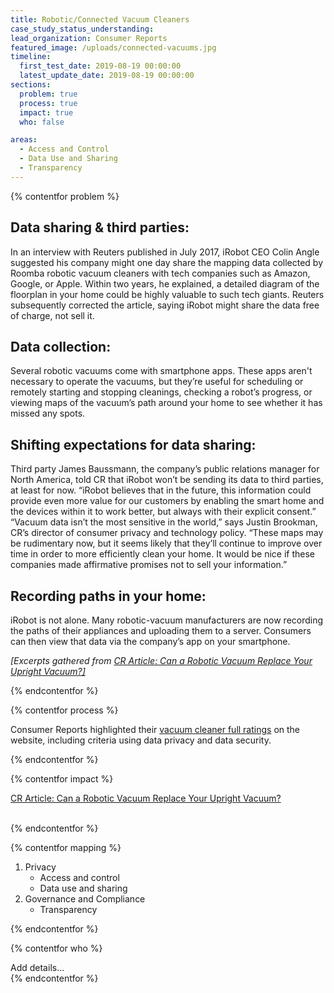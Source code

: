 ```yaml
---
title: Robotic/Connected Vacuum Cleaners
case_study_status_understanding:
lead_organization: Consumer Reports
featured_image: /uploads/connected-vacuums.jpg
timeline:
  first_test_date: 2019-08-19 00:00:00
  latest_update_date: 2019-08-19 00:00:00
sections:
  problem: true
  process: true
  impact: true
  who: false

areas:
  - Access and Control
  - Data Use and Sharing
  - Transparency
---
```


{% contentfor problem %}
<div class="editable mt-3">
<h2>Data sharing &amp; third parties:</h2><p>In an interview with Reuters
published in July 2017, iRobot CEO Colin Angle suggested his company might
one day share the mapping data collected by Roomba robotic vacuum cleaners
with tech companies such as Amazon, Google, or Apple. Within two years, he
explained, a detailed diagram of the floorplan in your home could be highly
valuable to such tech giants. Reuters subsequently corrected the article,
saying iRobot might share the data free of charge, not sell it.</p><h2>Data
collection:</h2><p>Several robotic vacuums come with smartphone apps. These
apps aren't necessary to operate the vacuums, but they&rsquo;re useful for
scheduling or remotely starting and stopping cleanings, checking a
robot&rsquo;s progress, or viewing maps of the vacuum&rsquo;s path around
your home to see whether it has missed any spots.</p><h2>Shifting
expectations for data sharing:</h2><p>Third party James Baussmann, the
company&rsquo;s public relations manager for North America, told CR that
iRobot won&rsquo;t be sending its data to third parties, at least for now.
&ldquo;iRobot believes that in the future, this information could provide
even more value for our customers by enabling the smart home and the devices
within it to work better, but always with their explicit
consent.&rdquo;&nbsp;<br />&ldquo;Vacuum data isn&rsquo;t the most sensitive
in the world,&rdquo; says Justin Brookman, CR&rsquo;s director of consumer
privacy and technology policy. &ldquo;These maps may be rudimentary now, but
it seems likely that they&rsquo;ll continue to improve over time in order to
more efficiently clean your home. It would be nice if these companies made
affirmative promises not to sell your information.&rdquo;</p><h2>Recording
paths in your home:</h2><p>iRobot is not alone. Many robotic-vacuum
manufacturers are now recording the paths of their appliances and uploading
them to a server. Consumers can then view that data via the company&rsquo;s
app on your smartphone.&nbsp;</p><p><em>[Excerpts gathered from <a
target="_blank" rel="noopener"
href="https://www.consumerreports.org/robotic-vacuums/can-a-robotic-vacuum-replace-your-canister-or-upright/">CR
Article: Can a Robotic Vacuum Replace Your Upright Vacuum?]</a></em></p>
</div>
{% endcontentfor %}

{% contentfor process %}
<div class="editable mt-3">
<p>Consumer Reports highlighted their <a target="_blank" rel="noopener"
href="https://www.consumerreports.org/products/vacuum-cleaners/robotic-vacuum/view2/">vacuum
cleaner full ratings</a> on the website, including criteria using data
privacy and data security.&nbsp;</p>
</div>
{% endcontentfor %}

{% contentfor impact %}
<div class="editable mt-3">
<p><a target="_blank" rel="noopener"
href="https://www.consumerreports.org/robotic-vacuums/can-a-robotic-vacuum-replace-your-canister-or-upright/">CR
Article: Can a Robotic Vacuum Replace Your Upright Vacuum?</a><br
/>&nbsp;</p>
</div>
{% endcontentfor %}

{% contentfor mapping %}
<div class="editable mt-3">
<ol><li>Privacy<ul><li>Access and control</li><li>Data use and
sharing</li></ul></li><li>Governance and
Compliance<ul><li>Transparency</li></ul></li></ol>
</div>
{% endcontentfor %}

{% contentfor who %}
<div class="editable mt-3">
Add details...
</div>
{% endcontentfor %}

